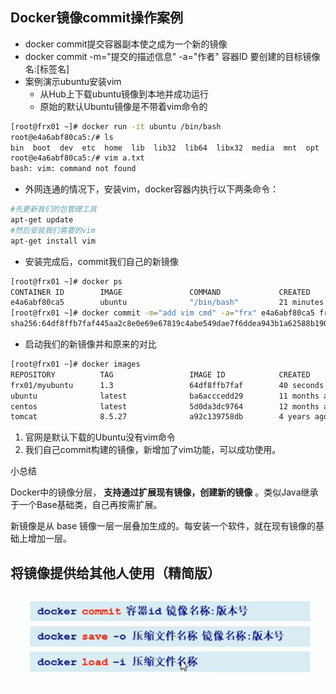 ## Docker镜像commit操作案例

* docker commit提交容器副本使之成为一个新的镜像
* docker commit  -m="提交的描述信息"  -a="作者" 容器ID 要创建的目标镜像名:[标签名]
* 案例演示ubuntu安装vim
  * 从Hub上下载ubuntu镜像到本地并成功运行
  * 原始的默认Ubuntu镜像是不带着vim命令的

```sh
[root@frx01 ~]# docker run -it ubuntu /bin/bash
root@e4a6abf80ca5:/# ls
bin  boot  dev  etc  home  lib  lib32  lib64  libx32  media  mnt  opt  proc  root  run  sbin  srv  sys  tmp  usr  var
root@e4a6abf80ca5:/# vim a.txt
bash: vim: command not found
```

* 外网连通的情况下，安装vim，docker容器内执行以下两条命令：

```sh
#先更新我们的包管理工具
apt-get update
#然后安装我们需要的vim
apt-get install vim
```

* 安装完成后，commit我们自己的新镜像

```sh
[root@frx01 ~]# docker ps
CONTAINER ID        IMAGE               COMMAND             CREATED             STATUS              PORTS               NAMES
e4a6abf80ca5        ubuntu              "/bin/bash"         21 minutes ago      Up 21 minutes                           nostalgic_mclaren
[root@frx01 ~]# docker commit -m="add vim cmd" -a="frx" e4a6abf80ca5 frx01/myubuntu:1.3
sha256:64df8ffb7faf445aa2c8e0e69e67819c4abe549dae7f6ddea943b1a62588b190
```

* 启动我们的新镜像并和原来的对比

```sh
[root@frx01 ~]# docker images
REPOSITORY          TAG                 IMAGE ID            CREATED             SIZE
frx01/myubuntu      1.3                 64df8ffb7faf        40 seconds ago      179MB
ubuntu              latest              ba6acccedd29        11 months ago       72.8MB
centos              latest              5d0da3dc9764        12 months ago       231MB
tomcat              8.5.27              a92c139758db        4 years ago         558MB
```

1. 官网是默认下载的Ubuntu没有vim命令
2. 我们自己commit构建的镜像，新增加了vim功能，可以成功使用。

小总结

Docker中的镜像分层， **支持通过扩展现有镜像，创建新的镜像** 。类似Java继承于一个Base基础类，自己再按需扩展。

新镜像是从 base 镜像一层一层叠加生成的。每安装一个软件，就在现有镜像的基础上增加一层。

## 将镜像提供给其他人使用（精简版）

![1690937858707](image/docker镜像生成/1690937858707.png)
